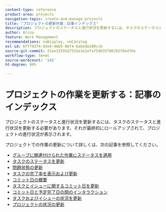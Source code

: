 ```yaml
---
content-type: reference
product-area: projects
navigation-topic: create-and-manage-projects
title: "プロジェクトの更新作業：記事インデックス"
description: プロジェクトのステータスと進行状況を更新するには、タスクのステータスと進行状況を更新する必要があります。それが最終的にロールアップされて、プロジェクトの進行状況が表示されます。
author: Alina
feature: Work Management
recommendations: noDisplay, noCatalog
exl-id: 6f7793f4-93e4-46b5-86f4-6ebede289ccb
source-git-commit: 31ee3259167532e1e1efa75d635786762f6e476e
workflow-type: tm+mt
source-wordcount: '142'
ht-degree: 90%

---
```


# プロジェクトの作業を更新する：記事のインデックス

<!--Audited: 01/2024-->

プロジェクトのステータスと進行状況を更新するには、タスクのステータスと進行状況を更新する必要があります。それが最終的にロールアップされて、プロジェクトの進行状況が表示されます。

プロジェクトでの作業の更新について詳しくは、次の記事を参照してください。

* [グループに関連付けられた作業にステータスを適用](../../../manage-work/projects/updating-work-in-a-project/apply-custom-status-work-assigned-to-group.md)
* [タスクのステータスを更新](../../../manage-work/projects/updating-work-in-a-project/update-task-status.md)
* [問題状態の更新](../../../manage-work/projects/updating-work-in-a-project/update-issue-status.md)
* [タスクの完了率を表示および更新](../../../manage-work/projects/updating-work-in-a-project/view-update-percent-complete-for-tasks.md)
* [コミット日の概要](../../../manage-work/projects/updating-work-in-a-project/overview-of-commit-dates.md)
* [タスクとイシューに関するコミット日を更新](../../../manage-work/projects/updating-work-in-a-project/update-commit-date-on-tasks-and-issues.md)
* [コミット日と予定完了日の間のインタラクション](../../../manage-work/projects/updating-work-in-a-project/interactions-between-commit-and-planned-completion-dates.md)
* [タスクおよびイシューの状況を更新](../../../manage-work/projects/updating-work-in-a-project/update-condition-for-tasks-and-issues.md)
* [プロジェクトの状況の更新](../../../manage-work/projects/updating-work-in-a-project/update-condition-on-project.md)
